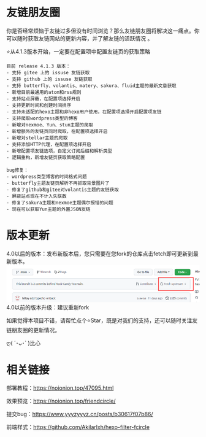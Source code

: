 # 友链朋友圈

你是否经常烦恼于友链过多但没有时间浏览？那么友链朋友圈将解决这一痛点。你可以随时获取友链网站的更新内容，并了解友链的活跃情况 。

⭐从4.1.3版本开始，一定要在配置项中配置友链页的获取策略
```
目前 release 4.1.3 版本：
- 支持 gitee 上的 issuse 友链获取
- 支持 github 上的 issuse 友链获取
- 支持 butterfly、volantis、matery、sakura、fluid主题的最新文章获取
- 新增目前最通用的atom和rss规则
- 支持站点屏蔽，在配置项选择开启
- 支持更新时间和创建时间排序
- 支持未适配的hexo主题和非hexo用户使用，在配置项选择开启配置项友链
- 支持爬取wordpress类型的博客
- 新增对nexmoe、Yun、stun主题的爬取
- 新增额外的友链页同时爬取，在配置项选择开启
- 新增对stellar主题的爬取
- 支持添加HTTP代理，在配置项选择开启
- 新增配置项友链选项，自定义订阅后缀和解析类型
- 逻辑重构，新增友链页获取策略配置

bug修复：
- wordpress类型博客的时间格式问题
- butterfly主题友链页解析不再抓取背景图片了
- 修复了github和gitee对volantis主题的友链获取
- 屏蔽站点现在不计入失联数
- 修复了sakura主题和nexmoe主题偶尔报错的问题
- 现在可以获取Yun主题的外置JSON友链
```

# 版本更新

4.0以后的版本：发布新版本后，您只需要在您fork的仓库点击fetch即可更新到最新版本。
![img.png](img.png)
4.0以前的版本升级：建议重新fork

如果觉得本项目不错，请帮忙点个⭐Star，既是对我们的支持，还可以随时关注友链朋友圈的更新情况。

ღ( ´･ᴗ･` )比心

# 相关链接
部署教程：https://noionion.top/47095.html

效果预览：https://noionion.top/friendcircle/

提交bug：https://www.yyyzyyyz.cn/posts/b30617f07b86/

前端样式：https://github.com/Akilarlxh/hexo-filter-fcircle


